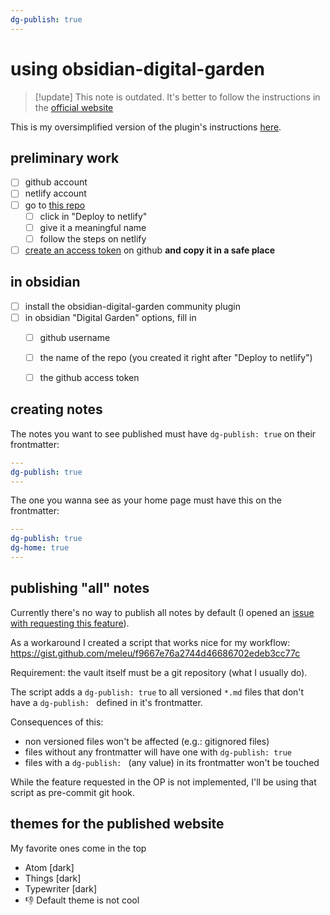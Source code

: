 ```yaml
---
dg-publish: true
---
```

# using obsidian-digital-garden

> [!update]
> This note is outdated. It's better to follow the instructions in the [official website](https://dg-docs.ole.dev/)

This is my oversimplified version of the plugin's instructions [here](https://github.com/oleeskild/obsidian-digital-garden).

## preliminary work

- [ ] github account
- [ ] netlify account
- [ ] go to [this repo](https://github.com/oleeskild/digitalgarden) 
    - [ ] click in "Deploy to netlify"
    - [ ] give it a meaningful name
    - [ ] follow the steps on netlify
- [ ] [create an access token](https://github.com/settings/tokens/new?scopes=repo) on github **and copy it in a safe place**

## in obsidian
- [ ] install the obsidian-digital-garden community plugin
- [ ] in obsidian "Digital Garden" options, fill in
    - [ ] github username
    - [ ] the name of the repo (you created it right after "Deploy to netlify")
    - [ ] the github access token


## creating notes

The notes you want to see published must have `dg-publish: true` on their frontmatter:

```yaml
---
dg-publish: true
---
```


The one you wanna see as your home page must have this on the frontmatter:

```yaml
---
dg-publish: true
dg-home: true
---
```


## publishing "all" notes

Currently there's no way to publish all notes by default (I opened an [issue with requesting this feature](https://github.com/oleeskild/obsidian-digital-garden/issues/26)).

As a workaround I created a script that works nice for my workflow: <https://gist.github.com/meleu/f9667e76a2744d46686702edeb3cc77c>

Requirement: the vault itself must be a git repository (what I usually do).

The script adds a `dg-publish: true` to all versioned `*.md` files that don't have a `dg-publish: ` defined in it's frontmatter.

Consequences of this:

- non versioned files won't be affected (e.g.: gitignored files)
- files without any frontmatter will have one with `dg-publish: true`
- files with a `dg-publish: ` (any value) in its frontmatter won't be touched


While the feature requested in the OP is not implemented, I'll be using that script as pre-commit git hook.

## themes for the published website

My favorite ones come in the top

- Atom [dark]
- Things [dark]
- Typewriter [dark]
- 👎 Default theme is not cool